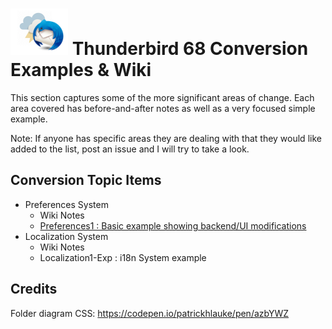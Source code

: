 # ![Thunderstorm icon] Thunderbird 68 Conversion Examples & Wiki

This section captures some of the more significant areas of change.  Each area
covered has before-and-after notes as well as a very focused simple example.

Note:  If anyone has specific areas they are dealing with  that they would like
added to the list, post an issue and I will try to take a look.

## Conversion Topic Items

- Preferences System
  - Wiki Notes
  - [Preferences1 : Basic example showing backend/UI modifications][Preferences1]
- Localization System
  - Wiki Notes
  - Localization1-Exp : i18n System example
  

## Credits

Folder diagram CSS: https://codepen.io/patrickhlauke/pen/azbYWZ


[Preferences1]:/examples/TB68Conversions/Preferences1/README.md
[Thunderstorm icon]:/rep-resources/images/thunderstorm.png
